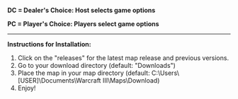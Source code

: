 **DC = Dealer's Choice: Host selects game options**

**PC = Player's Choice: Players select game options**

***

**Instructions for Installation:**
1) Click on the "releases" for the latest map release and previous versions.
2) Go to your download directory (default: "Downloads")
3) Place the map in your map directory (default: C:\Users\ [USER]\Documents\Warcraft III\Maps\Download)
4) Enjoy!
